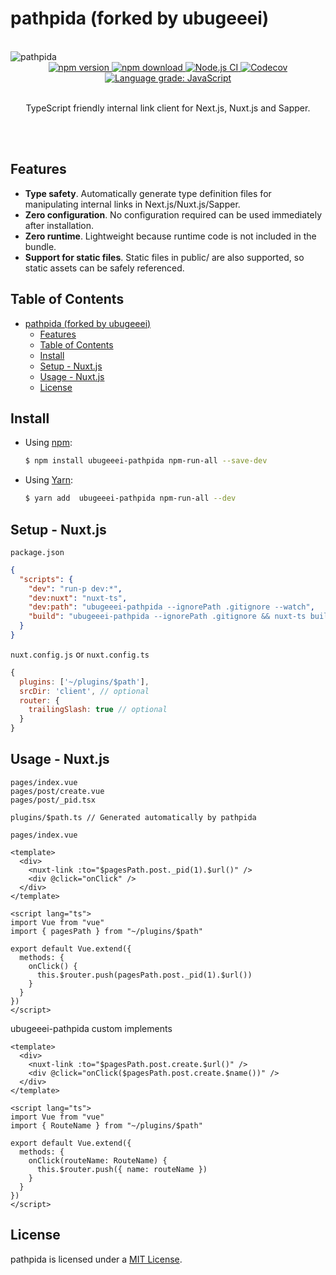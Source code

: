 # pathpida (forked by ubugeeei)

<br />
<img src="https://aspida.github.io/pathpida/logos/png/logo.png" alt="pathpida" title="pathpida" />
<div align="center">
  <a href="https://www.npmjs.com/package/pathpida">
    <img src="https://img.shields.io/npm/v/pathpida" alt="npm version" />
  </a>
  <a href="https://www.npmjs.com/package/pathpida">
    <img src="https://img.shields.io/npm/dm/pathpida" alt="npm download" />
  </a>
  <a href="https://github.com/aspida/pathpida/actions?query=workflow%3A%22Node.js+CI%22">
    <img src="https://github.com/aspida/pathpida/workflows/Node.js%20CI/badge.svg?branch=master" alt="Node.js CI" />
  </a>
  <a href="https://codecov.io/gh/aspida/pathpida">
    <img src="https://img.shields.io/codecov/c/github/aspida/pathpida.svg" alt="Codecov" />
  </a>
  <a href="https://lgtm.com/projects/g/aspida/pathpida/context:javascript">
    <img src="https://img.shields.io/lgtm/grade/javascript/g/aspida/pathpida.svg" alt="Language grade: JavaScript" />
  </a>
</div>
<br />
<p align="center">TypeScript friendly internal link client for Next.js, Nuxt.js and Sapper.</p>
<br />
<br />

## Features

- **Type safety**. Automatically generate type definition files for manipulating internal links in Next.js/Nuxt.js/Sapper.
- **Zero configuration**. No configuration required can be used immediately after installation.
- **Zero runtime**. Lightweight because runtime code is not included in the bundle.
- **Support for static files**. Static files in public/ are also supported, so static assets can be safely referenced.

## Table of Contents

- [pathpida (forked by ubugeeei)](#pathpida-forked-by-ubugeeei)
  - [Features](#features)
  - [Table of Contents](#table-of-contents)
  - [Install](#install)
  - [Setup - Nuxt.js](#setup---nuxtjs)
  - [Usage - Nuxt.js](#usage---nuxtjs)
  - [License](#license)

## Install

- Using [npm](https://www.npmjs.com/):

  ```sh
  $ npm install ubugeeei-pathpida npm-run-all --save-dev
  ```

- Using [Yarn](https://yarnpkg.com/):

  ```sh
  $ yarn add  ubugeeei-pathpida npm-run-all --dev
  ```

## Setup - Nuxt.js

`package.json`

```json
{
  "scripts": {
    "dev": "run-p dev:*",
    "dev:nuxt": "nuxt-ts",
    "dev:path": "ubugeeei-pathpida --ignorePath .gitignore --watch",
    "build": "ubugeeei-pathpida --ignorePath .gitignore && nuxt-ts build"
  }
}
```

`nuxt.config.js` or `nuxt.config.ts`

```js
{
  plugins: ['~/plugins/$path'],
  srcDir: 'client', // optional
  router: {
    trailingSlash: true // optional
  }
}
```

<a id="Usage-nuxt"></a>

## Usage - Nuxt.js

```
pages/index.vue
pages/post/create.vue
pages/post/_pid.tsx

plugins/$path.ts // Generated automatically by pathpida
```

`pages/index.vue`

```vue
<template>
  <div>
    <nuxt-link :to="$pagesPath.post._pid(1).$url()" />
    <div @click="onClick" />
  </div>
</template>

<script lang="ts">
import Vue from "vue"
import { pagesPath } from "~/plugins/$path"

export default Vue.extend({
  methods: {
    onClick() {
      this.$router.push(pagesPath.post._pid(1).$url())
    }
  }
})
</script>
```

ubugeeei-pathpida custom implements

```vue
<template>
  <div>
    <nuxt-link :to="$pagesPath.post.create.$url()" />
    <div @click="onClick($pagesPath.post.create.$name())" />
  </div>
</template>

<script lang="ts">
import Vue from "vue"
import { RouteName } from "~/plugins/$path"

export default Vue.extend({
  methods: {
    onClick(routeName: RouteName) {
      this.$router.push({ name: routeName })
    }
  }
})
</script>
```

## License

pathpida is licensed under a [MIT License](https://github.com/aspida/pathpida/blob/master/LICENSE).
